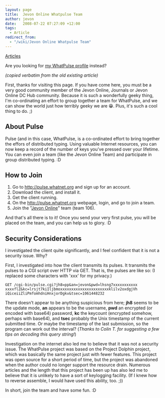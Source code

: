 ```yaml
---
layout: page
title:  Jevon Online Whatpulse Team
author: jevon
date:   2008-07-22 07:27:09 +12:00
tags:
  - Article
redirect_from:
  - "/wiki/Jevon Online Whatpulse Team"
---
```


[Articles](Articles.md)

Are you looking for <a href="http://whatpulse.org/stats/users/1450/">my WhatPulse profile</a> instead?

_(copied verbatim from the old existing article)_

First, thanks for visiting this page. If you have come here, you must be a very good community member of the Jevon Online, Journals or Jevon Online DC Hub community. Because it is such a wonderfully geeky thing, I'm co-ordinating an effort to group together a team for WhatPulse, and we can show the world just how terribly geeky we are :grin:. Plus, it's such a cool thing to do. ;)

## About Pulse
Pulse (and in this case, WhatPulse, is a co-ordinated effort to bring together the effors of distributed typing. Using valuable Internet resources, you can now keep a record of the number of keys you've pressed over your lifetime. You can even join a team (like the Jevon Online Team) and participate in group distributed typing. :D

## How to Join
1. Go to http://pulse.whatnet.org and sign up for an account.
1. Download the client, and install it.
1. Get the client running.
1. On the http://pulse.whatnet.org webpage, login, and go to join a team.
1. Join the "<a href="http://whatpulse.org/stats/team.php?tid=106">Jevon Online</a>" team (team 106).

And that's all there is to it! Once you send your very first pulse, you will be placed on the team, and you can help us to glory. :D

## Security Considerations
I investigated the client quite significantly, and I feel confident that it is not a security issue. Why?

First, I investigated into how the client transmits its pulses. It transmits the pulses to a CGI script over HTTP via GET. That is, the pulses are like so: (I replaced some characters with 'xxx' for my privacy.)

```
GET /cgi-bin/pulse.cgi?jh8=pp&an=jevon&pwd=lhsng7xxxxxxxxxxx
xxxxflZ&kc=lrsjt7kiIljbmoxxxxxxxxxxxxxxxxxxxxxxklilv2oxdgjVh
iQiceiiZliPmfomhdniHnxjorDgkv&tsec=1061448232
```

There doesn't appear to be anything suspicious from here; **jh8** seems to be the update mode, **an** appears to be the username, **pwd** an encrypted (or encoded with base64) password, **kc** the keycount (encrypted somehow, perhaps with base64), and **tsec** probably the Unix timestamp of the current submitted time. Or maybe the timestamp of the last submission, so the program can work out the interval? (_Thanks to Colin T. for suggesting a few tips on decoding this query string!_)

Investigation on the internet also led me to believe that it was not a security issue. The WhatPulse project was based on the Project Dolphin project, which was basically the same project just with fewer features. This project was open source for a short period of time, but the project was abandoned when the author could no longer support the resource drain. Numerous articles and the length that this project has been up has also led me to believe that it is unlikely to have a sort of keylogging facility. (If I knew how to reverse assemble, I would have used this ability, too. ;))

In short, join the team and have some fun. :D
